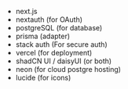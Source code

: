 - next.js 
- nextauth (for OAuth)
- postgreSQL (for database)
- prisma (adapter)
- stack auth (For secure auth)
- vercel (for deployment)
- shadCN UI / daisyUI (or both)
- neon (for cloud postgre hosting)
- lucide (for icons)